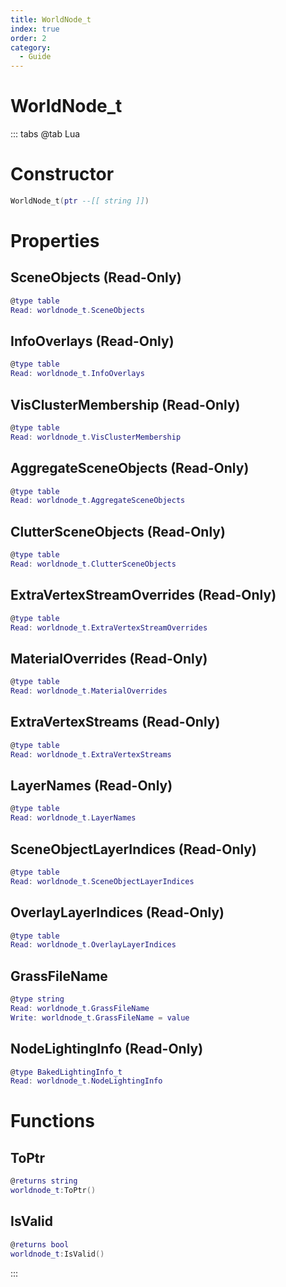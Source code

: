 ```yaml
---
title: WorldNode_t
index: true
order: 2
category:
  - Guide
---
```


# WorldNode_t

::: tabs
@tab Lua
# Constructor
```lua
WorldNode_t(ptr --[[ string ]])
```
# Properties
## SceneObjects (Read-Only)
```lua
@type table
Read: worldnode_t.SceneObjects
```
## InfoOverlays (Read-Only)
```lua
@type table
Read: worldnode_t.InfoOverlays
```
## VisClusterMembership (Read-Only)
```lua
@type table
Read: worldnode_t.VisClusterMembership
```
## AggregateSceneObjects (Read-Only)
```lua
@type table
Read: worldnode_t.AggregateSceneObjects
```
## ClutterSceneObjects (Read-Only)
```lua
@type table
Read: worldnode_t.ClutterSceneObjects
```
## ExtraVertexStreamOverrides (Read-Only)
```lua
@type table
Read: worldnode_t.ExtraVertexStreamOverrides
```
## MaterialOverrides (Read-Only)
```lua
@type table
Read: worldnode_t.MaterialOverrides
```
## ExtraVertexStreams (Read-Only)
```lua
@type table
Read: worldnode_t.ExtraVertexStreams
```
## LayerNames (Read-Only)
```lua
@type table
Read: worldnode_t.LayerNames
```
## SceneObjectLayerIndices (Read-Only)
```lua
@type table
Read: worldnode_t.SceneObjectLayerIndices
```
## OverlayLayerIndices (Read-Only)
```lua
@type table
Read: worldnode_t.OverlayLayerIndices
```
## GrassFileName 
```lua
@type string
Read: worldnode_t.GrassFileName
Write: worldnode_t.GrassFileName = value
```
## NodeLightingInfo (Read-Only)
```lua
@type BakedLightingInfo_t
Read: worldnode_t.NodeLightingInfo
```
# Functions
## ToPtr
```lua
@returns string
worldnode_t:ToPtr()
```
## IsValid
```lua
@returns bool
worldnode_t:IsValid()
```

:::